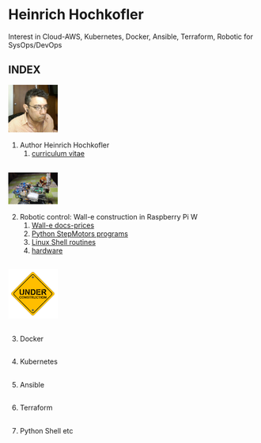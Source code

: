 # Heinrich Hochkofler
Interest in Cloud-AWS, Kubernetes, Docker, Ansible, Terraform, Robotic for SysOps/DevOps

## INDEX

<img src="./curriculum/foto_HH.jpg" width="100"/>

1. Author Heinrich Hochkofler
   1.  [curriculum vitae](./curriculum)

##

<img src="./Wall-e_Docs/wall-e.png" width="100"/>

2. Robotic control: Wall-e construction in Raspberry Pi W
   1. [Wall-e docs-prices](./Wall-e_Docs)
   2. [Python StepMotors programs](./software-python)
   3. [Linux Shell routines](./software-shell)
   4. [hardware](./hardware)

##

<img src="./under_construction.png" width="100"/>

##

3. Docker

##

4. Kubernetes

##

5. Ansible

##

6. Terraform

##

7. Python Shell etc

##

   